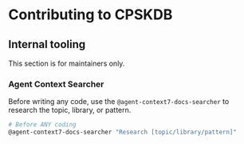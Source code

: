 # Contributing to CPSKDB

## Internal tooling

This section is for maintainers only.

### Agent Context Searcher

Before writing any code, use the `@agent-context7-docs-searcher` to research the topic, library, or pattern.

```bash
# Before ANY coding
@agent-context7-docs-searcher "Research [topic/library/pattern]"
```
